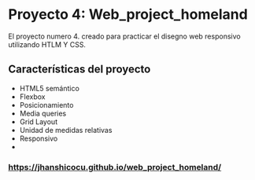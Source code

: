 # Proyecto 4: Web_project_homeland

El proyecto numero 4. creado para practicar el disegno web responsivo utilizando HTLM Y CSS.

## Características del proyecto

- HTML5 semántico
- Flexbox
- Posicionamiento
- Media queries
- Grid Layout
- Unidad de medidas relativas
- Responsivo
-

### https://jhanshicocu.github.io/web_project_homeland/
